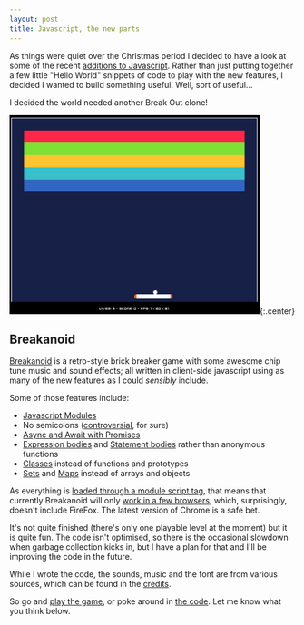 ```yaml
---
layout: post
title: Javascript, the new parts
---
```

As things were quiet over the Christmas period I decided to have a look at some of the recent [additions to Javascript](http://es6-features.org). Rather than just putting together a few little "Hello World" snippets of code to play with the new features, I decided I wanted to build something useful. Well, sort of useful...

I decided the world needed another Break Out clone!

![Breakanoid Screenshot](/public/img/breakanoid.png){:.center}

## Breakanoid
[Breakanoid](/breakanoid/) is a retro-style brick breaker game with some awesome chip tune music and sound effects; all written in client-side javascript using as many of the new features as I could _sensibly_ include.

Some of those features include:

 - [Javascript Modules](http://es6-features.org/#ValueExportImport)
 - No semicolons ([controversial](https://hackernoon.com/an-open-letter-to-javascript-leaders-regarding-no-semicolons-82cec422d67d), for sure)
 - [Async and Await with Promises](https://developer.mozilla.org/en-US/docs/Web/JavaScript/Reference/Statements/async_function)
 - [Expression bodies](http://es6-features.org/#ExpressionBodies) and [Statement bodies](http://es6-features.org/#StatementBodies) rather than anonymous functions
 - [Classes](http://es6-features.org/#ClassDefinition) instead of functions and prototypes
 - [Sets](http://es6-features.org/#SetDataStructure) and [Maps](http://es6-features.org/#MapDataStructure) instead of arrays and objects

As everything is [loaded through a module script tag](https://matthewphillips.info/posts/loading-app-with-script-module), that means that currently Breakanoid will only [work in a few browsers](https://caniuse.com/#search=modules), which, surprisingly, doesn't include FireFox. The latest version of Chrome is a safe bet.

It's not quite finished (there's only one playable level at the moment) but it is quite fun. The code isn't optimised, so there is the occasional slowdown when garbage collection kicks in, but I have a plan for that and I'll be improving the code in the future.

While I wrote the code, the sounds, music and the font are from various sources, which can be found in the [credits](https://github.com/TimWilde/timwilde.github.io/blob/master/breakanoid/CREDITS.md).

So go and [play the game](/breakanoid/), or poke around in [the code](https://github.com/TimWilde/timwilde.github.io/blob/master/breakanoid). Let me know what you think below.